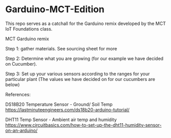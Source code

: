 # Garduino-MCT-Edition
This repo serves as a catchall for the Garduino remix developed by the MCT IoT Foundations class.

MCT Garduino remix


Step 1: gather materials. See sourcing sheet for more 


Step 2: Determine what you are growing (for our example we have decided on Cucumber).

Step 3: Set up your various sensors according to the ranges for your particular plant 
(The values we have decided on for our cucumbers are below)




References:

DS18B20 Temperature Sensor - Ground/ Soil Temp
https://lastminuteengineers.com/ds18b20-arduino-tutorial/

DHT11 Temp Sensor - Ambient air temp and humidity
https://www.circuitbasics.com/how-to-set-up-the-dht11-humidity-sensor-on-an-arduino/

